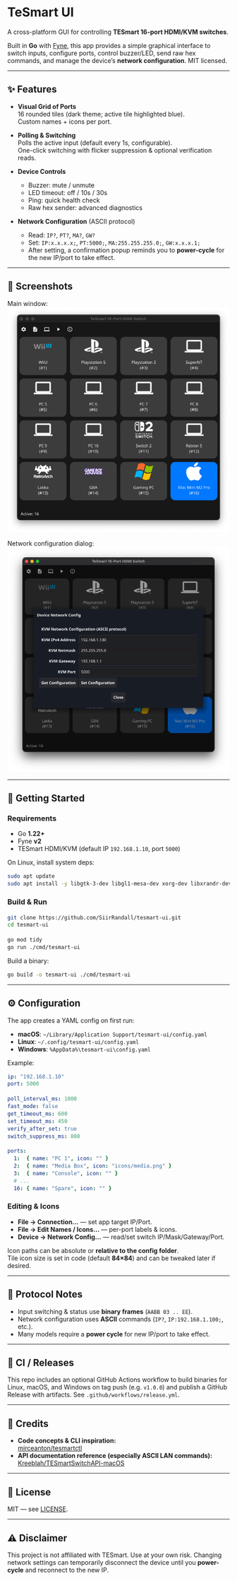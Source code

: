 # TeSmart UI

A cross-platform GUI for controlling **TESmart 16-port HDMI/KVM switches**.

Built in **Go** with [Fyne](https://fyne.io/), this app provides a simple graphical interface to switch inputs, configure ports, control buzzer/LED, send raw hex commands, and manage the device’s **network configuration**. MIT licensed.

---

## ✨ Features

- **Visual Grid of Ports**  
  16 rounded tiles (dark theme; active tile highlighted blue).  
  Custom names + icons per port.

- **Polling & Switching**  
  Polls the active input (default every 1s, configurable).  
  One-click switching with flicker suppression & optional verification reads.

- **Device Controls**  
  - Buzzer: mute / unmute  
  - LED timeout: off / 10s / 30s  
  - Ping: quick health check  
  - Raw hex sender: advanced diagnostics

- **Network Configuration** (ASCII protocol)  
  - Read: `IP?`, `PT?`, `MA?`, `GW?`  
  - Set: `IP:x.x.x.x;`, `PT:5000;`, `MA:255.255.255.0;`, `GW:x.x.x.1;`  
  - After setting, a confirmation popup reminds you to **power-cycle** for the new IP/port to take effect.

---

## 📸 Screenshots

Main window:  
![Main Window](docs/tesmart-ui-main.png)

Network configuration dialog:  
![Network Config](docs/tesmart-ui-networkconfig.png)

---

## 🚀 Getting Started

### Requirements

- Go **1.22+**
- Fyne **v2**
- TESmart HDMI/KVM (default IP `192.168.1.10`, port `5000`)

On Linux, install system deps:

```bash
sudo apt update
sudo apt install -y libgtk-3-dev libgl1-mesa-dev xorg-dev libxrandr-dev libxcursor-dev libxinerama-dev libxi-dev
```

### Build & Run

```bash
git clone https://github.com/SiirRandall/tesmart-ui.git
cd tesmart-ui

go mod tidy
go run ./cmd/tesmart-ui
```

Build a binary:

```bash
go build -o tesmart-ui ./cmd/tesmart-ui
```

---

## ⚙️ Configuration

The app creates a YAML config on first run:

- **macOS**: `~/Library/Application Support/tesmart-ui/config.yaml`  
- **Linux**: `~/.config/tesmart-ui/config.yaml`  
- **Windows**: `%AppData%\tesmart-ui\config.yaml`

Example:

```yaml
ip: "192.168.1.10"
port: 5000

poll_interval_ms: 1000
fast_mode: false
get_timeout_ms: 600
set_timeout_ms: 450
verify_after_set: true
switch_suppress_ms: 800

ports:
  1:  { name: "PC 1", icon: "" }
  2:  { name: "Media Box", icon: "icons/media.png" }
  3:  { name: "Console", icon: "" }
  # ...
  16: { name: "Spare", icon: "" }
```

### Editing & Icons

- **File → Connection…** — set app target IP/Port.  
- **File → Edit Names / Icons…** — per-port labels & icons.  
- **Device → Network Config…** — read/set switch IP/Mask/Gateway/Port.

Icon paths can be absolute or **relative to the config folder**.  
Tile icon size is set in code (default **84×84**) and can be tweaked later if desired.

---

## 🧩 Protocol Notes

- Input switching & status use **binary frames** (`AABB 03 .. EE`).  
- Network configuration uses **ASCII** commands (`IP?`, `IP:192.168.1.100;`, etc.).  
- Many models require a **power cycle** for new IP/port to take effect.

---

## 🤖 CI / Releases

This repo includes an optional GitHub Actions workflow to build binaries for Linux, macOS, and Windows on tag push (e.g. `v1.0.0`) and publish a GitHub Release with artifacts. See `.github/workflows/release.yml`.

---

## 🙏 Credits

- **Code concepts & CLI inspiration:**  
  [mirceanton/tesmartctl](https://github.com/mirceanton/tesmartctl)
- **API documentation reference (especially ASCII LAN commands):**  
  [Kreeblah/TESmartSwitchAPI-macOS](https://github.com/Kreeblah/TESmartSwitchAPI-macOS)

---

## 📜 License

MIT — see [LICENSE](LICENSE).

---

## ⚠️ Disclaimer

This project is not affiliated with TESmart. Use at your own risk. Changing network settings can temporarily disconnect the device until you **power-cycle** and reconnect to the new IP.
